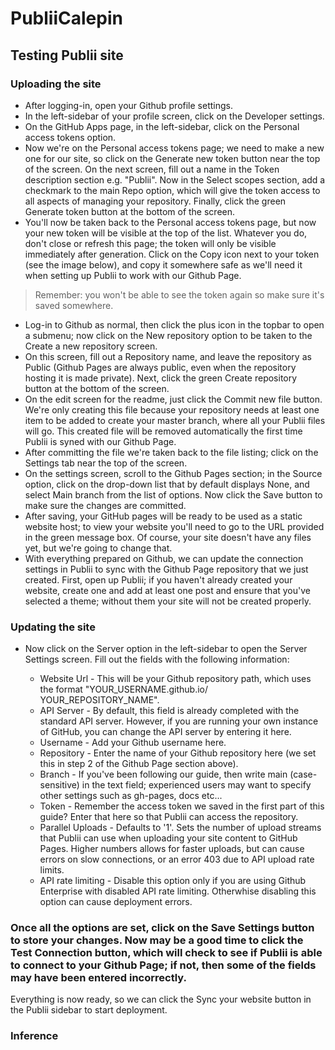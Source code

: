 # PubliiCalepin
## Testing Publii site 


### Uploading the site

- After logging-in, open your Github profile settings.
- In the left-sidebar of your profile screen, click on the Developer settings.
- On the GitHub Apps page, in the left-sidebar, click on the Personal access tokens option.
- Now we're on the Personal access tokens page; we need to make a new one for our site, so click on the Generate new token button near the top of the screen.
  On the next screen, fill out a name in the Token description section e.g. "Publii". Now in the Select scopes section, add a checkmark to the main Repo option, which     will give the token access to all aspects of managing your repository. Finally, click the green Generate token button at the bottom of the screen.
- You'll now be taken back to the Personal access tokens page, but now your new token will be visible at the top of the list. Whatever you do, don't close or refresh this page; the token will only be visible immediately after generation. Click on the Copy icon next to your token (see the image below), and copy it somewhere safe as we'll need it when setting up Publii to work with our Github Page.
> Remember: you won't be able to see the token again so make sure it's saved somewhere.
- Log-in to Github as normal, then click the plus icon in the topbar to open a submenu; now click on the New repository option to be taken to the Create a new repository screen.
- On this screen, fill out a Repository name, and leave the repository as Public (Github Pages are always public, even when the repository hosting it is made private). Next, click the green Create repository button at the bottom of the screen.
- On the edit screen for the readme, just click the Commit new file button. We're only creating this file because your repository needs at least one item to be added to create your master branch, where all your Publii files will go. This created file will be removed automatically the first time Publii is syned with our Github Page.
- After committing the file we're taken back to the file listing; click on the Settings tab near the top of the screen.
- On the settings screen, scroll to the Github Pages section; in the Source option, click on the drop-down list that by default displays None, and select Main branch from the list of options. Now click the Save button to make sure the changes are committed.
- After saving, your GitHub pages will be ready to be used as a static website host; to view your website you'll need to go to the URL provided in the green message box. Of course, your site doesn't have any files yet, but we're going to change that.
- With everything prepared on Github, we can update the connection settings in Publii to sync with the Github Page repository that we just created. First, open up Publii; if you haven't already created your website, create one and add at least one post and ensure that you've selected a theme; without them your site will not be created properly.
### Updating the site
- Now click on the Server option in the left-sidebar to open the Server Settings screen. Fill out the fields with the following information:

  - Website Url - This will be your Github repository path, which uses the format "YOUR_USERNAME.github.io/ YOUR_REPOSITORY_NAME".
  - API Server - By default, this field is already completed with the standard API server. However, if you are running your own instance of GitHub, you can change the     API server by entering it here.
  - Username - Add your Github username here.
  - Repository - Enter the name of your Github repository here (we set this in step 2 of the Github Page section above).
  - Branch - If you've been following our guide, then write main (case-sensitive) in the text field; experienced users may want to specify other settings such as gh-pages, docs etc...
  - Token - Remember the access token we saved in the first part of this guide? Enter that here so that Publii can access the repository.
  - Parallel Uploads - Defaults to '1'. Sets the number of upload streams that Publii can use when uploading your site content to GitHub Pages. Higher numbers allows for faster uploads, but can cause errors on slow connections, or an error 403 due to API upload rate limits.
  -  API rate limiting - Disable this option only if you are using Github Enterprise with disabled API rate limiting. Otherwhise disabling this option can cause deployment errors.
  
### Once all the options are set, click on the Save Settings button to store your changes. Now may be a good time to click the Test Connection button, which will check to see if Publii is able to connect to your Github Page; if not, then some of the fields may have been entered incorrectly.

Everything is now ready, so we can click the Sync your website button in the Publii sidebar to start deployment.

### Inference

